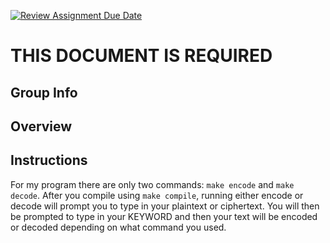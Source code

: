 [![Review Assignment Due Date](https://classroom.github.com/assets/deadline-readme-button-24ddc0f5d75046c5622901739e7c5dd533143b0c8e959d652212380cedb1ea36.svg)](https://classroom.github.com/a/ecp4su41)
# THIS DOCUMENT IS REQUIRED
## Group Info
## Overview
## Instructions
For my program there are only two commands: ```make encode``` and ```make decode```. After you compile using ```make compile```, running either encode or decode will prompt you to type in your plaintext or ciphertext. You will then be prompted to type in your KEYWORD and then your text will be encoded or decoded depending on what command you used.
